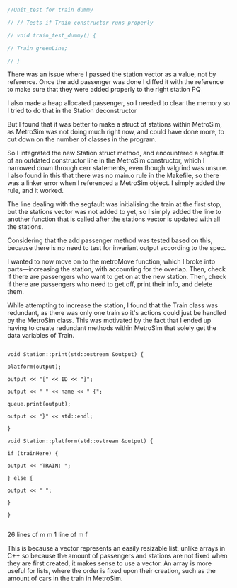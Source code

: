 ```c++

//Unit_test for train dummy

// // Tests if Train constructor runs properly

// void train_test_dummy() {

// Train greenLine;

// }

```


There was an issue where I passed the station vector as a value, not by reference. Once the add passenger was done I diffed it with the reference to make sure that they were added properly to the right station PQ

I also made a heap allocated passenger, so I needed to clear the memory so I tried to do that in the Station deconstructor

But I found that it was better to make a struct of stations within MetroSim, as MetroSim was not doing much right now, and could have done more, to cut down on the number of classes in the program.

So I integrated the new Station struct method, and encountered a segfault of an outdated constructor line in the MetroSim constructor, which I narrowed down through cerr statements, even though valgrind was unsure. I also found in this that there was no main.o rule in the Makefile, so there was a linker error when I referenced a MetroSim object. I simply added the rule, and it worked.

The line dealing with the segfault was initialising the train at the first stop, but the stations vector was not added to yet, so I simply added the line to another function that is called after the stations vector is updated with all the stations.

Considering that the add passenger method was tested based on this, because there is no need to test for invariant output according to the spec. 

I wanted to now move on to the metroMove function, which I broke into parts—increasing the station, with accounting for the overlap. Then, check if there are passengers who want to get on at the new station. Then, check if there are passengers who need to get off, print their info, and delete them.

While attempting to increase the station, I found that the Train class was redundant, as there was only one train so it's actions could just be handled by the MetroSim class. This was motivated by the fact that I ended up having to create redundant methods within MetroSim that solely get the data variables of Train. 


```

void Station::print(std::ostream &output) {

platform(output);

output << "[" << ID << "]";

output << " " << name << " {";

queue.print(output);

output << "}" << std::endl;

}

void Station::platform(std::ostream &output) {

if (trainHere) {

output << "TRAIN: ";

} else {

output << " ";

}

}


```


26 lines of m m
1 line of m f

This is because a vector represents an easily resizable list, unlike arrays in C++ so because the amount of passengers and stations are not fixed when they are first created, it makes sense to use a vector. An array is more useful for lists, where the order is fixed upon their creation, such as the amount of cars in the train in MetroSim. 